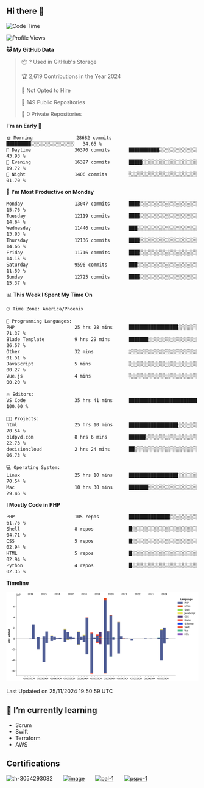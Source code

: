## Hi there 👋

<!--START_SECTION:waka-->
![Code Time](http://img.shields.io/badge/Code%20Time-10%2C397%20hrs%2028%20mins-blue)

![Profile Views](http://img.shields.io/badge/Profile%20Views-1-blue)

**🐱 My GitHub Data** 

> 📦 ? Used in GitHub's Storage 
 > 
> 🏆 2,619 Contributions in the Year 2024
 > 
> 🚫 Not Opted to Hire
 > 
> 📜 149 Public Repositories 
 > 
> 🔑 0 Private Repositories 
 > 
**I'm an Early 🐤** 

```text
🌞 Morning                28682 commits       █████████░░░░░░░░░░░░░░░░   34.65 % 
🌆 Daytime                36370 commits       ███████████░░░░░░░░░░░░░░   43.93 % 
🌃 Evening                16327 commits       █████░░░░░░░░░░░░░░░░░░░░   19.72 % 
🌙 Night                  1406 commits        ░░░░░░░░░░░░░░░░░░░░░░░░░   01.70 % 
```
📅 **I'm Most Productive on Monday** 

```text
Monday                   13047 commits       ████░░░░░░░░░░░░░░░░░░░░░   15.76 % 
Tuesday                  12119 commits       ████░░░░░░░░░░░░░░░░░░░░░   14.64 % 
Wednesday                11446 commits       ███░░░░░░░░░░░░░░░░░░░░░░   13.83 % 
Thursday                 12136 commits       ████░░░░░░░░░░░░░░░░░░░░░   14.66 % 
Friday                   11716 commits       ████░░░░░░░░░░░░░░░░░░░░░   14.15 % 
Saturday                 9596 commits        ███░░░░░░░░░░░░░░░░░░░░░░   11.59 % 
Sunday                   12725 commits       ████░░░░░░░░░░░░░░░░░░░░░   15.37 % 
```


📊 **This Week I Spent My Time On** 

```text
🕑︎ Time Zone: America/Phoenix

💬 Programming Languages: 
PHP                      25 hrs 28 mins      ██████████████████░░░░░░░   71.37 % 
Blade Template           9 hrs 29 mins       ███████░░░░░░░░░░░░░░░░░░   26.57 % 
Other                    32 mins             ░░░░░░░░░░░░░░░░░░░░░░░░░   01.51 % 
JavaScript               5 mins              ░░░░░░░░░░░░░░░░░░░░░░░░░   00.27 % 
Vue.js                   4 mins              ░░░░░░░░░░░░░░░░░░░░░░░░░   00.20 % 

🔥 Editors: 
VS Code                  35 hrs 41 mins      █████████████████████████   100.00 % 

🐱‍💻 Projects: 
html                     25 hrs 10 mins      ██████████████████░░░░░░░   70.54 % 
oldpvd.com               8 hrs 6 mins        ██████░░░░░░░░░░░░░░░░░░░   22.73 % 
decisioncloud            2 hrs 24 mins       ██░░░░░░░░░░░░░░░░░░░░░░░   06.73 % 

💻 Operating System: 
Linux                    25 hrs 10 mins      ██████████████████░░░░░░░   70.54 % 
Mac                      10 hrs 30 mins      ███████░░░░░░░░░░░░░░░░░░   29.46 % 
```

**I Mostly Code in PHP** 

```text
PHP                      105 repos           ███████████████░░░░░░░░░░   61.76 % 
Shell                    8 repos             █░░░░░░░░░░░░░░░░░░░░░░░░   04.71 % 
CSS                      5 repos             █░░░░░░░░░░░░░░░░░░░░░░░░   02.94 % 
HTML                     5 repos             █░░░░░░░░░░░░░░░░░░░░░░░░   02.94 % 
Python                   4 repos             █░░░░░░░░░░░░░░░░░░░░░░░░   02.35 % 
```



**Timeline**

![Lines of Code chart](https://raw.githubusercontent.com/mikebronner/mikebronner/master/assets/bar_graph.png)


 Last Updated on 25/11/2024 19:50:59 UTC
<!--END_SECTION:waka-->

<!--
**mikebronner/mikebronner** is a ✨ _special_ ✨ repository because its `README.md` (this file) appears on your GitHub profile.

Here are some ideas to get you started:

- 🔭 I’m currently working on ...
- 🌱 I’m currently learning ...
- 👯 I’m looking to collaborate on ...
- 🤔 I’m looking for help with ...
- 💬 Ask me about ...
- 📫 How to reach me: ...
- 😄 Pronouns: ...
- ⚡ Fun fact: ...
-->

## 🌱 I’m currently learning

- Scrum
- Swift
- Terraform
- AWS

## Certifications

![th-3054293082](https://user-images.githubusercontent.com/1791050/208267034-c5006f82-ae89-41eb-9478-7106c5aba070.jpg)
&nbsp;&nbsp;&nbsp;&nbsp;&nbsp;
[![image](https://user-images.githubusercontent.com/1791050/208267032-13c8c426-f627-448d-b23e-e3dd74b6712a.png)](https://www.credly.com/users/mike-bronner)
&nbsp;&nbsp;&nbsp;&nbsp;&nbsp;
[![pal-1](https://github.com/mikebronner/mikebronner/assets/1791050/3384899a-848a-4e35-8cee-e35261b5ccce)](https://www.credly.com/users/mike-bronner)
&nbsp;&nbsp;&nbsp;&nbsp;&nbsp;
[![pspo-1](https://github.com/user-attachments/assets/7a6e28a4-7e44-4218-ba25-468d8c703864)](https://www.credly.com/users/mike-bronner)
